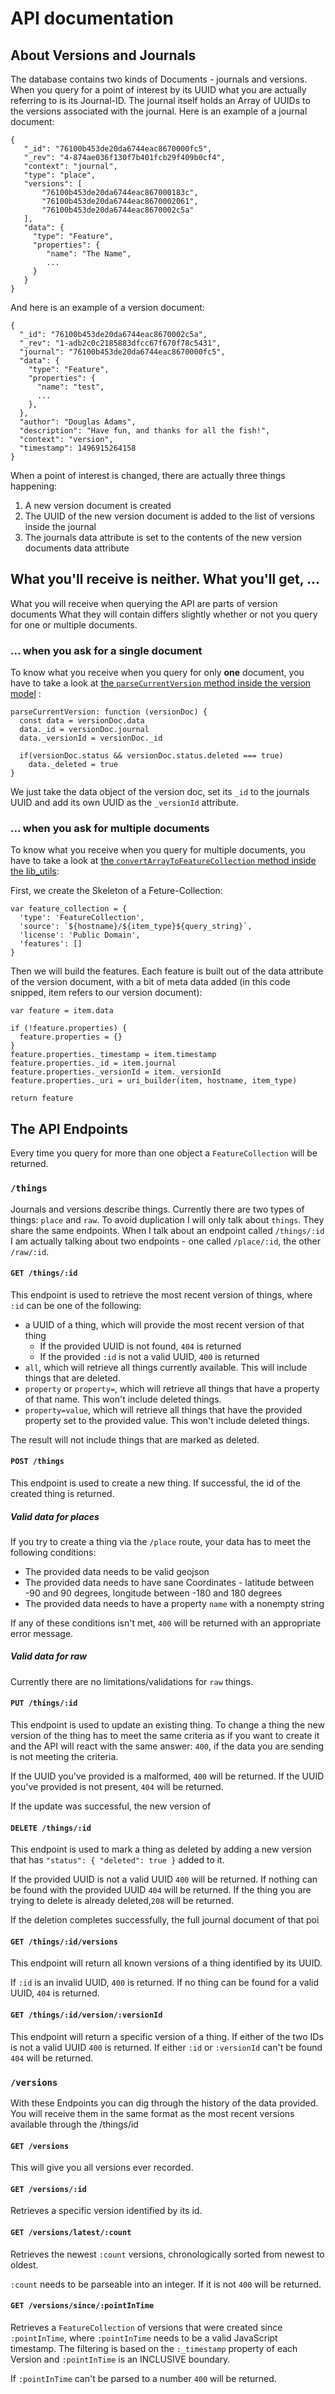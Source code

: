 # API documentation

## About Versions and Journals

The database contains two kinds of Documents - journals and versions.
When you query for a point of interest by its UUID what you are actually
referring to is its Journal-ID. The journal itself holds an Array of UUIDs to
the versions associated with the journal. Here is an example of a journal
document:
```
{
   "_id": "76100b453de20da6744eac8670000fc5",
   "_rev": "4-874ae036f130f7b401fcb29f409b0cf4",
   "context": "journal",
   "type": "place",
   "versions": [
       "76100b453de20da6744eac867000183c",
       "76100b453de20da6744eac8670002061",
       "76100b453de20da6744eac8670002c5a"
   ],
   "data": {
     "type": "Feature",
     "properties": {
        "name": "The Name",
        ...
     }
   }
}
```

And here is an example of a version document:
```
{
  "_id": "76100b453de20da6744eac8670002c5a",
  "_rev": "1-adb2c0c2185883dfcc67f670f78c5431",
  "journal": "76100b453de20da6744eac8670000fc5",
  "data": {
    "type": "Feature",
    "properties": {
      "name": "test",
      ...
    },
  },
  "author": "Douglas Adams",
  "description": "Have fun, and thanks for all the fish!",
  "context": "version",
  "timestamp": 1496915264158
}
```

When a point of interest is changed, there are actually three things happening:
1. A new version document is created
2. The UUID of the new version document is added to the list of versions inside
the journal
3. The journals data attribute is set to the contents of the new version documents
data attribute

## What you'll receive is neither. What you'll get, ...
What you will receive when querying the API are parts of version documents
What they will contain differs slightly whether or not you query for one or
multiple documents.

### ... when you ask for a single document
To know what you receive when you query for only **one** document, you
have to take a look at
[the `parseCurrentVersion` method inside the version model](server/controllers/things/models/commons/version.js)
:
```
parseCurrentVersion: function (versionDoc) {
  const data = versionDoc.data
  data._id = versionDoc.journal
  data._versionId = versionDoc._id

  if(versionDoc.status && versionDoc.status.deleted === true)
    data._deleted = true
}
```
We just take the data object of the version doc, set its `_id` to the journals
UUID and add its own UUID as the `_versionId` attribute.

### ... when you ask for multiple documents
To know what you receive when you query for multiple documents, you
have to take a look at
[the `convertArrayToFeatureCollection` method inside the lib_utils](server/controllers/lib_utils.js):

First, we create the Skeleton of a Feture-Collection:
```
var feature_collection = {
  'type': 'FeatureCollection',
  'source': `${hostname}/${item_type}${query_string}`,
  'license': 'Public Domain',
  'features': []
}
```

Then we will build the features. Each feature is built out of the data attribute
of the version document, with a bit of meta data added (in this code snipped,
item refers to our version document):
```
var feature = item.data

if (!feature.properties) {
  feature.properties = {}
}
feature.properties._timestamp = item.timestamp
feature.properties._id = item.journal
feature.properties._versionId = item._versionId
feature.properties._uri = uri_builder(item, hostname, item_type)

return feature
```

## The API Endpoints

Every time you query for more than one object a `FeatureCollection` will be
returned.

### `/things`
Journals and versions describe things. Currently there are two types of things:
`place` and `raw`. To avoid duplication I will only talk about `things`.
They share the same endpoints. When I talk about an endpoint called
`/things/:id` I am actually talking about two endpoints -
one called `/place/:id`, the other `/raw/:id`.

#### `GET /things/:id`
This endpoint is used to retrieve the most recent version of things,
where `:id` can be one of the following:

- a UUID of a thing, which will provide the most recent version of that thing
  - If the provided UUID is not found, `404` is returned
  - If the provided `:id` is not a valid UUID, `400` is returned
- `all`, which will retrieve all things currently available. This will include
things that are deleted.
- `property` or `property=`, which will retrieve all things that have a property
of that name. This won't include deleted things.
- `property=value`, which will retrieve all things that have the provided property
set to the provided value. This won't include deleted things.

The result will not include things that are marked as deleted.

#### `POST /things`
This endpoint is used to create a new thing. If successful, the id of the
created thing is returned.

##### Valid data for places
If you try to create a thing via the `/place` route, your data has to meet the
following conditions:
- The provided data needs to be valid geojson
- The provided data needs to have sane Coordinates - latitude between -90 and 90 degrees,
longitude between -180 and 180 degrees
- The provided data needs to have a property `name` with a nonempty string

If any of these conditions isn't met, `400` will be returned with an appropriate
error message.

##### Valid data for raw

Currently there are no limitations/validations for `raw` things.

#### `PUT /things/:id`
This endpoint is used to update an existing thing. To change a thing the new
version of the thing has to meet the same criteria as if you want to create it
and the API will react with the same answer: `400`, if the data you are sending
is not meeting the criteria.

If the UUID you've provided is a malformed, `400` will be returned. If the UUID
you've provided is not present, `404` will be returned.

If the update was successful, the new version of

#### `DELETE /things/:id`
This endpoint is used to mark a thing as deleted by adding a new version that
has `"status": { "deleted": true }` added to it.

If the provided UUID is not a valid UUID `400` will be returned. If nothing
can be found with the provided UUID `404` will be returned. If the thing you
are trying to delete is already deleted,`208` will be returned.

If the deletion completes successfully, the full journal document of that poi

#### `GET /things/:id/versions`
This endpoint will return all known versions of a thing identified by its UUID.

If `:id` is an invalid UUID, `400` is returned. If no thing can be found for
a valid UUID, `404` is returned.

#### `GET /things/:id/version/:versionId`
This endpoint will return a specific version of a thing. If either of the two
IDs is not a valid UUID `400` is returned. If either `:id` or `:versionId`
can't be found `404` will be returned.

### `/versions`
With these Endpoints you can dig through the history of the data provided.
You will receive them in the same format as the most recent versions available
through the /things/id

#### `GET /versions`
This will give you all versions ever recorded.

#### `GET /versions/:id`
Retrieves a specific version identified by its id.

#### `GET /versions/latest/:count`
Retrieves the newest `:count` versions, chronologically sorted from newest to
oldest.

`:count` needs to be parseable into an integer. If it is not `400` will be
returned.

#### `GET /versions/since/:pointInTime`
Retrieves a `FeatureCollection` of versions that were created since `:pointInTime`,
where `:pointInTime` needs to be a valid JavaScript timestamp.
The filtering is based on the `:_timestamp` property of each Version and `:pointInTime`
is an INCLUSIVE boundary.

If `:pointInTime` can't be parsed to a number `400` will be returned.
